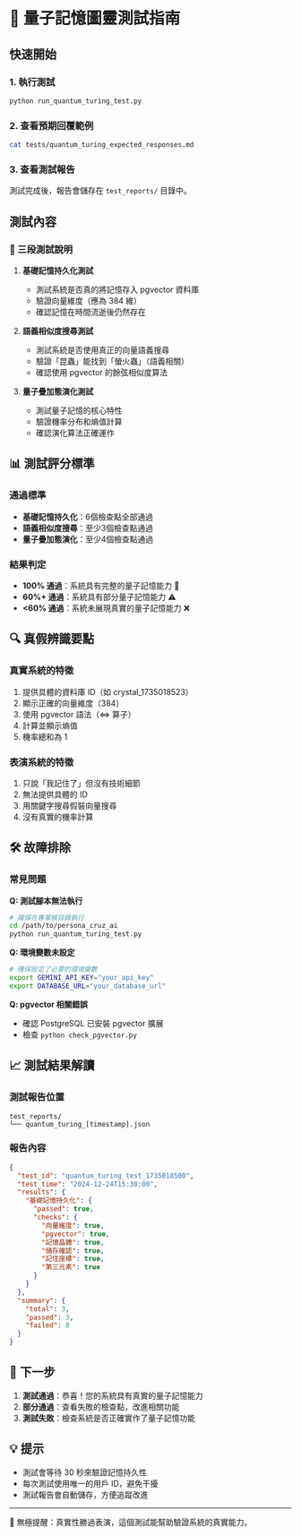 # 🧪 量子記憶圖靈測試指南

## 快速開始

### 1. 執行測試
```bash
python run_quantum_turing_test.py
```

### 2. 查看預期回覆範例
```bash
cat tests/quantum_turing_expected_responses.md
```

### 3. 查看測試報告
測試完成後，報告會儲存在 `test_reports/` 目錄中。

## 測試內容

### 📝 三段測試說明

1. **基礎記憶持久化測試**
   - 測試系統是否真的將記憶存入 pgvector 資料庫
   - 驗證向量維度（應為 384 維）
   - 確認記憶在時間流逝後仍然存在

2. **語義相似度搜尋測試**
   - 測試系統是否使用真正的向量語義搜尋
   - 驗證「昆蟲」能找到「螢火蟲」（語義相關）
   - 確認使用 pgvector 的餘弦相似度算法

3. **量子疊加態演化測試**
   - 測試量子記憶的核心特性
   - 驗證機率分布和熵值計算
   - 確認演化算法正確運作

## 📊 測試評分標準

### 通過標準
- **基礎記憶持久化**：6個檢查點全部通過
- **語義相似度搜尋**：至少3個檢查點通過
- **量子疊加態演化**：至少4個檢查點通過

### 結果判定
- **100% 通過**：系統具有完整的量子記憶能力 🎉
- **60%+ 通過**：系統具有部分量子記憶能力 ⚠️
- **<60% 通過**：系統未展現真實的量子記憶能力 ❌

## 🔍 真假辨識要點

### 真實系統的特徵
1. 提供具體的資料庫 ID（如 crystal_1735018523）
2. 顯示正確的向量維度（384）
3. 使用 pgvector 語法（<=> 算子）
4. 計算並顯示熵值
5. 機率總和為 1

### 表演系統的特徵
1. 只說「我記住了」但沒有技術細節
2. 無法提供具體的 ID
3. 用關鍵字搜尋假裝向量搜尋
4. 沒有真實的機率計算

## 🛠️ 故障排除

### 常見問題

**Q: 測試腳本無法執行**
```bash
# 確保在專案根目錄執行
cd /path/to/persona_cruz_ai
python run_quantum_turing_test.py
```

**Q: 環境變數未設定**
```bash
# 確保設定了必要的環境變數
export GEMINI_API_KEY="your_api_key"
export DATABASE_URL="your_database_url"
```

**Q: pgvector 相關錯誤**
- 確認 PostgreSQL 已安裝 pgvector 擴展
- 檢查 `python check_pgvector.py`

## 📈 測試結果解讀

### 測試報告位置
```
test_reports/
└── quantum_turing_[timestamp].json
```

### 報告內容
```json
{
  "test_id": "quantum_turing_test_1735018500",
  "test_time": "2024-12-24T15:30:00",
  "results": {
    "基礎記憶持久化": {
      "passed": true,
      "checks": {
        "向量維度": true,
        "pgvector": true,
        "記憶晶體": true,
        "儲存確認": true,
        "記住座標": true,
        "第三元素": true
      }
    }
  },
  "summary": {
    "total": 3,
    "passed": 3,
    "failed": 0
  }
}
```

## 🎯 下一步

1. **測試通過**：恭喜！您的系統具有真實的量子記憶能力
2. **部分通過**：查看失敗的檢查點，改進相關功能
3. **測試失敗**：檢查系統是否正確實作了量子記憶功能

## 💡 提示

- 測試會等待 30 秒來驗證記憶持久性
- 每次測試使用唯一的用戶 ID，避免干擾
- 測試報告會自動儲存，方便追蹤改進

---

🌌 無極提醒：真實性勝過表演，這個測試能幫助驗證系統的真實能力。